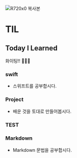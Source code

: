 ![R720x0 복사본](https://user-images.githubusercontent.com/57229970/69023370-de5b6c80-0a01-11ea-9ae8-db4de484507e.jpg) 


# TIL
## Today I Learned 
 
화이팅!! 💪🏻🐹


### swift
 
 - 스위프트를 공부합시다.
 
 ### Project
 
 - 배운 것을 토대로 만들어봅시다.
 
### TEST
 
### Markdown
 
 - Markdown 문법을 공부합시다.

